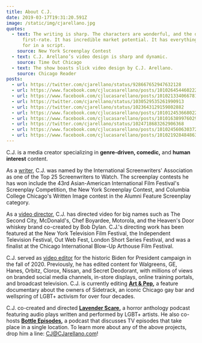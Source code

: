 ```yaml
---
title: About C.J.
date: 2019-03-17T19:31:20.591Z
image: /static/img/cjarellano.jpg
quotes:
  - text: The writing is sharp. The characters are wonderful, and the dialogue is
      first-rate. It has incredible market potential. It has everything one asks
      for in a script.
    source: New York Screenplay Contest
  - text: C.J. Arellano’s video design is sharp and dynamic.
    source: Time Out Chicago
  - text: The show boasts slick video design by C.J. Arellano.
    source: Chicago Reader
posts:
  - url: https://twitter.com/cjarellano/status/928667652947632128
  - url: https://www.facebook.com/cjlucasarellano/posts/10102645446022247
  - url: https://www.facebook.com/cjlucasarellano/posts/10102133406678197
  - url: https://twitter.com/cjarellano/status/1030529535261990913
  - url: https://twitter.com/cjarellano/status/1023643129159802882
  - url: https://www.facebook.com/cjlucasarellano/posts/10101245366802227
  - url: https://www.facebook.com/cjlucasarellano/posts/10101638997602947
  - url: https://twitter.com/cjarellano/status/1024718683262906368
  - url: https://www.facebook.com/cjlucasarellano/posts/10102456063037267
  - url: https://www.facebook.com/cjlucasarellano/posts/10102192848486337
---
```

C.J. is a media creator specializing in **genre-driven, comedic,** and **human interest** content.

As a [writer](/category/writer), C.J. was named by the International Screenwriters' Association as one of the Top 25 Screenwriters to Watch. The screenplay contests he has won include the 43rd Asian-American International Film Festival's Screenplay Competition, the New York Screenplay Contest, and Columbia College Chicago's Written Image contest in the Alumni Feature Screenplay category.

As a [video director](/category/director), C.J. has directed video for big names such as The Second City, McDonald's, Chef Boyardee, Motorola, and the Heaven's Door whiskey brand co-created by Bob Dylan. C.J.'s directing work has been featured at the New York Television Film Festival, the Independent Television Festival, Out Web Fest, London Short Series Festival, and was a finalist at the Chicago International Blow-Up Arthouse Film Festival.

C.J. served as [video editor](/category/editor) for the historic Biden for President campaign in the fall of 2020. Previously, he has edited content for Walgreens, GE, Hanes, Orbitz, Clorox, Nissan, and Secret Deodorant, with millions of views on branded social media channels, in-store displays, online training portals, and broadcast television. C.J. is currently editing **[Art & Pep](artandpep.org),** a feature documentary about the owners of Sidetrack, an iconic Chicago gay bar and wellspring of LGBT+ activism for over four decades.

C.J. co-created and directed **[Lavender Scare](https://anchor.fm/lavender-scare-podcast),** a horror anthology podcast featuring audio plays written and performed by LGBT+ artists. He also co-hosts **[Bottle Episodes](https://anchor.fm/cj-arellano),** a podcast that discusses TV episodes that take place in a single location. To learn more about any of the above projects, drop him a line: [CJ@CJarellano.com](mailto:cj@cjarellano.com)!